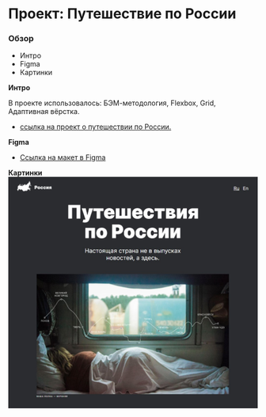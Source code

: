 # Проект: Путешествие по России

### Обзор

- Интро
- Figma
- Картинки

**Интро**

В проекте использовалось: БЭМ-методология, Flexbox, Grid, Адаптивная вёрстка.

- [ссылка на проект о путешествии по России.](https://maxim-perepletchikov.github.io/russian-travel/)

**Figma**

- [Ссылка на макет в Figma](https://www.figma.com/file/5S2WSbEFL6awjVWJ0NWL8Q/Sprint-3_-Russia-_-desktop-mobile?node-id=28503%3A0)

**Картинки**
![Начало страницы](./images/Header.jpg)
